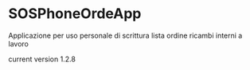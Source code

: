 # SOSPhoneOrdeApp
Applicazione per uso personale di scrittura lista ordine ricambi interni a lavoro

current version 1.2.8
